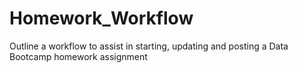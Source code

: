 # Homework_Workflow
Outline a workflow to assist in starting, updating and posting a Data Bootcamp homework assignment
